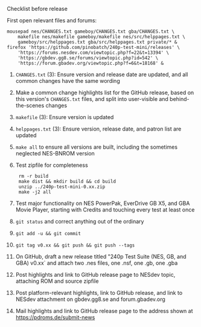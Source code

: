 Checklist before release

First open relevant files and forums:

    mousepad nes/CHANGES.txt gameboy/CHANGES.txt gba/CHANGES.txt \
        makefile nes/makefile gameboy/makefile nes/src/helppages.txt \
        gameboy/src/helppages.txt gba/src/helppages.txt private/* &
    firefox 'https://github.com/pinobatch/240p-test-mini/releases' \
        'https://forums.nesdev.com/viewtopic.php?f=22&t=13394' \
        'https://gbdev.gg8.se/forums/viewtopic.php?id=542' \
        'https://forum.gbadev.org/viewtopic.php?f=6&t=18168' &

1. `CHANGES.txt` (3): Ensure version and release date are updated,
   and all common changes have the same wording
2. Make a common change highlights list for the GitHub release,
   based on this version's `CHANGES.txt` files, and split into
   user-visible and behind-the-scenes changes
3. `makefile` (3): Ensure version is updated
4. `helppages.txt` (3): Ensure version, release date, and patron list
   are updated
5. `make all` to ensure all versions are built, including the
   sometimes neglected NES-BNROM version
6. Test zipfile for completeness

        rm -r build
        make dist && mkdir build && cd build
        unzip ../240p-test-mini-0.xx.zip
        make -j2 all

7. Test major functionality on NES PowerPak, EverDrive GB X5, and
   GBA Movie Player, starting with Credits and touching every test
   at least once
8. `git status` and correct anything out of the ordinary
9. `git add -u && git commit`
10. `git tag v0.xx && git push && git push --tags`
11. On GitHub, draft a new release titled
    "240p Test Suite (NES, GB, and GBA) v0.xx`
    and attach two .nes files, one .nsf, one .gb, one .gba
12. Post highlights and link to GitHub release page to NESdev topic,
    attaching ROM and source zipfile
13. Post platform-relevant highlights, link to GitHub release, and
    link to NESdev attachment on gbdev.gg8.se and forum.gbadev.org
14. Mail highlights and link to GitHub release page to the
    address shown at <https://pdroms.de/submit-news>
